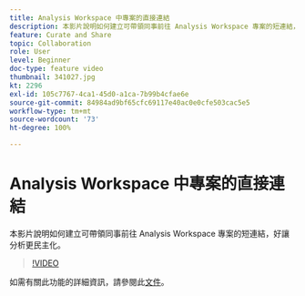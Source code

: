```yaml
---
title: Analysis Workspace 中專案的直接連結
description: 本影片說明如何建立可帶領同事前往 Analysis Workspace 專案的短連結，好讓分析更民主化。
feature: Curate and Share
topic: Collaboration
role: User
level: Beginner
doc-type: feature video
thumbnail: 341027.jpg
kt: 2296
exl-id: 105c7767-4ca1-45d0-a1ca-7b99b4cfae6e
source-git-commit: 84984ad9bf65cfc69117e40ac0e0cfe503cac5e5
workflow-type: tm+mt
source-wordcount: '73'
ht-degree: 100%

---
```


# Analysis Workspace 中專案的直接連結

本影片說明如何建立可帶領同事前往 Analysis Workspace 專案的短連結，好讓分析更民主化。

>[!VIDEO](https://video.tv.adobe.com/v/341027/?quality=12&learn=on)

如需有關此功能的詳細資訊，請參閱此[文件](https://experienceleague.adobe.com/docs/analytics/analyze/analysis-workspace/curate-share/shareable-links.html?lang=zh-Hant)。
